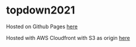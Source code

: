 # topdown2021
Hosted on Github Pages [here](https://jtran2000.github.io/topdown2021/public/)

Hosted with AWS Cloudfront with S3 as origin [here](http://d1ilt5gx104k65.cloudfront.net/)
